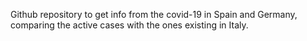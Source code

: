 Github repository to get info from the covid-19 in Spain and Germany, comparing the active cases with the ones existing in Italy.
